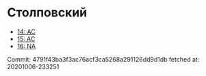 # Столповский
- [14: AC](14.md)
- [15: AC](15.md)
- [16: NA](16.md)

Commit: 4791f43ba3f3ac76acf3ca5268a291126dd9d1db
 fetched at: 20201006-233251
